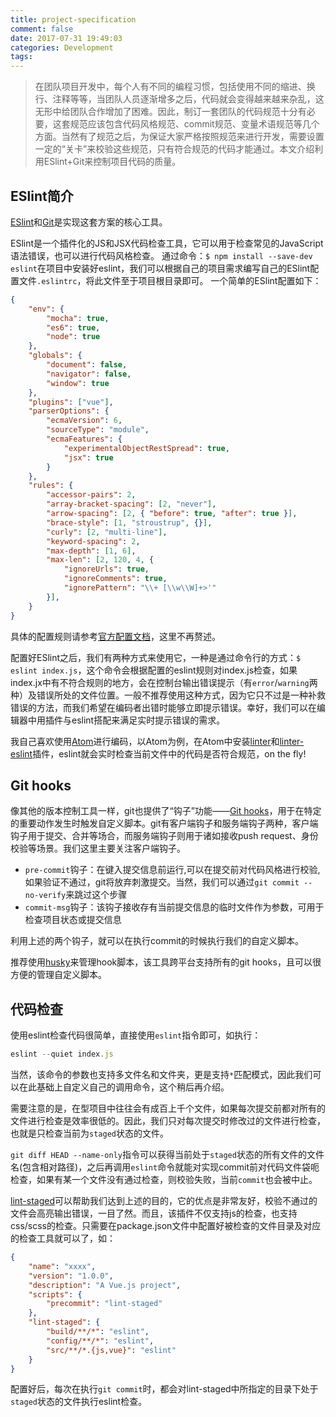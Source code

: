 ```yaml
---
title: project-specification
comment: false
date: 2017-07-31 19:49:03
categories: Development
tags:
---
```


> 在团队项目开发中，每个人有不同的编程习惯，包括使用不同的缩进、换行、注释等等，当团队人员逐渐增多之后，代码就会变得越来越来杂乱，这无形中给团队合作增加了困难。因此，制订一套团队的代码规范十分有必要，这套规范应该包含代码风格规范、commit规范、变量术语规范等几个方面。当然有了规范之后，为保证大家严格按照规范来进行开发，需要设置一定的“关卡”来校验这些规范，只有符合规范的代码才能通过。本文介绍利用ESlint+Git来控制项目代码的质量。

<!-- more -->

## ESlint简介

[ESlint](http://eslint.org/)和[Git](https://git-scm.com/docs)是实现这套方案的核心工具。

ESlint是一个插件化的JS和JSX代码检查工具，它可以用于检查常见的JavaScript语法错误，也可以进行代码风格检查。
通过命令：`$ npm install --save-dev eslint`在项目中安装好eslint，我们可以根据自己的项目需求编写自己的ESlint配置文件`.eslintrc`，将此文件至于项目根目录即可。
一个简单的ESlint配置如下：
```json
{
    "env": {
        "mocha": true,
        "es6": true,
        "node": true
    },
    "globals": {
        "document": false,
        "navigator": false,
        "window": true
    },
    "plugins": ["vue"],
    "parserOptions": {
        "ecmaVersion": 6,
        "sourceType": "module",
        "ecmaFeatures": {
            "experimentalObjectRestSpread": true,
            "jsx": true
        }
    },
    "rules": {
        "accessor-pairs": 2,
        "array-bracket-spacing": [2, "never"],
        "arrow-spacing": [2, { "before": true, "after": true }],
        "brace-style": [1, "stroustrup", {}],
        "curly": [2, "multi-line"],
        "keyword-spacing": 2,
        "max-depth": [1, 6],
        "max-len": [2, 120, 4, {
            "ignoreUrls": true,
            "ignoreComments": true,
            "ignorePattern": "\\+ [\\w\\W]+>'"
        }],
    }
}
```
具体的配置规则请参考[官方配置文档](http://eslint.org/docs/user-guide/configuring)，这里不再赘述。

配置好ESlint之后，我们有两种方式来使用它，一种是通过命令行的方式：`$ eslint index.js`，这个命令会根据配置的eslint规则对index.js检查，如果index.jx中有不符合规则的地方，会在控制台输出错误提示（有`error`/`warning`两种）及错误所处的文件位置。一般不推荐使用这种方式，因为它只不过是一种补救错误的方法，而我们希望在编码者出错时能够立即提示错误。幸好，我们可以在编辑器中用插件与eslint搭配来满足实时提示错误的需求。

我自己喜欢使用[Atom](https://atom.io/)进行编码，以Atom为例，在Atom中安装[linter](https://atom.io/packages/linter)和[linter-eslint](https://atom.io/packages/linter-eslint)插件，eslint就会实时检查当前文件中的代码是否符合规范，on the fly!

## Git hooks

像其他的版本控制工具一样，git也提供了“钩子”功能——[Git hooks](https://git-scm.com/book/en/v2/Customizing-Git-Git-Hooks)，用于在特定的重要动作发生时触发自定义脚本。git有客户端钩子和服务端钩子两种，客户端钩子用于提交、合并等场合，而服务端钩子则用于诸如接收push request、身份校验等场景。我们这里主要关注客户端钩子。

- `pre-commit`钩子：在键入提交信息前运行,可以在提交前对代码风格进行校验,如果验证不通过，git将放弃刺激提交。当然，我们可以通过`git commit --no-verify`来跳过这个步骤
- `commit-msg`钩子：该钩子接收存有当前提交信息的临时文件作为参数，可用于检查项目状态或提交信息

利用上述的两个钩子，就可以在执行commit的时候执行我们的自定义脚本。

推荐使用[husky](https://github.com/typicode/husky)来管理hook脚本，该工具跨平台支持所有的git hooks，且可以很方便的管理自定义脚本。

## 代码检查

使用eslint检查代码很简单，直接使用`eslint`指令即可，如执行：
```javascript
eslint --quiet index.js
```
当然，该命令的参数也支持多文件名和文件夹，更是支持`*`匹配模式，因此我们可以在此基础上自定义自己的调用命令，这个稍后再介绍。

需要注意的是，在型项目中往往会有成百上千个文件，如果每次提交前都对所有的文件进行检查是效率很低的。因此，我们只对每次提交时修改过的文件进行检查，也就是只检查当前为`staged`状态的文件。

`git diff HEAD --name-only`指令可以获得当前处于`staged`状态的所有文件的文件名(包含相对路径)，之后再调用`eslint`命令就能对实现commit前对代码文件袋呃检查，如果有某一个文件没有通过检查，则校验失败，当前`commit`也会被中止。

[lint-staged](https://github.com/okonet/lint-staged)可以帮助我们达到上述的目的，它的优点是非常友好，校验不通过的文件会高亮输出错误，一目了然。而且，该插件不仅支持js的检查，也支持css/scss的检查。只需要在package.json文件中配置好被检查的文件目录及对应的检查工具就可以了，如：
```json
{
    "name": "xxxx",
    "version": "1.0.0",
    "description": "A Vue.js project",
    "scripts": {
        "precommit": "lint-staged"
    },
    "lint-staged": {
        "build/**/*": "eslint",
        "config/**/*": "eslint",
        "src/**/*.{js,vue}": "eslint"
    }
}
```
配置好后，每次在执行`git commit`时，都会对lint-staged中所指定的目录下处于`staged`状态的文件执行eslint检查。





















